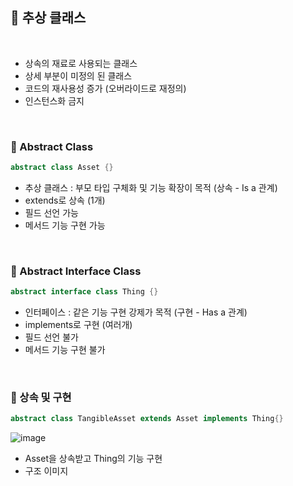 ## 📖 추상 클래스
<br>

- 상속의 재료로 사용되는 클래스
- 상세 부분이 미정의 된 클래스
- 코드의 재사용성 증가 (오버라이드로 재정의)
- 인스턴스화 금지
<br>

### 📄 Abstract Class
```dart
abstract class Asset {}
```
- 추상 클래스 : 부모 타입 구체화 및 기능 확장이 목적 (상속 - Is a 관계)
- extends로 상속 (1개)
- 필드 선언 가능
- 메서드 기능 구현 가능
<br>

### 📄 Abstract Interface Class
```dart
abstract interface class Thing {}
```
- 인터페이스 : 같은 기능 구현 강제가 목적 (구현 - Has a 관계)
- implements로 구현 (여러개)
- 필드 선언 불가
- 메서드 기능 구현 불가
<br>

### 📄 상속 및 구현
```dart
abstract class TangibleAsset extends Asset implements Thing{}
```
![image](https://github.com/hwangtaewook/TIL/assets/87569211/e8370b34-7281-406c-8b45-78c9977d3b1b)

- Asset을 상속받고 Thing의 기능 구현
- 구조 이미지
